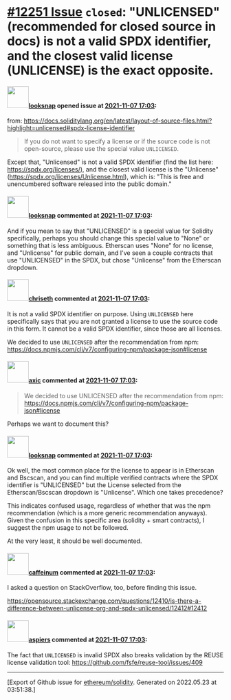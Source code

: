 # [\#12251 Issue](https://github.com/ethereum/solidity/issues/12251) `closed`: "UNLICENSED" (recommended for closed source in docs) is not a valid SPDX identifier, and the closest valid license (UNLICENSE) is the exact opposite. 

#### <img src="https://avatars.githubusercontent.com/u/85027699?v=4" width="50">[looksnap](https://github.com/looksnap) opened issue at [2021-11-07 17:03](https://github.com/ethereum/solidity/issues/12251):

from: https://docs.soliditylang.org/en/latest/layout-of-source-files.html?highlight=unlicensed#spdx-license-identifier

> If you do not want to specify a license or if the source code is not open-source, please use the special value `UNLICENSED`.

Except that, "Unlicensed" is not a valid SPDX identifier (find the list here: https://spdx.org/licenses/), and the closest valid license is the "Unlicense" (https://spdx.org/licenses/Unlicense.html), which is: "This is free and unencumbered software released into the public domain."

#### <img src="https://avatars.githubusercontent.com/u/85027699?v=4" width="50">[looksnap](https://github.com/looksnap) commented at [2021-11-07 17:03](https://github.com/ethereum/solidity/issues/12251#issuecomment-962646680):

And if you mean to say that "UNLICENSED" is a special value for Solidity specifically, perhaps you should change this special value to "None" or something that is less ambiguous. Etherscan uses "None" for no license, and "Unlicense" for public domain, and I've seen a couple contracts that use "UNLICENSED" in the SPDX, but chose "Unlicense" from the Etherscan dropdown.

#### <img src="https://avatars.githubusercontent.com/u/9073706?v=4" width="50">[chriseth](https://github.com/chriseth) commented at [2021-11-07 17:03](https://github.com/ethereum/solidity/issues/12251#issuecomment-963008989):

It is not a valid SPDX identifier on purpose. Using `UNLICENSED` here specifically says that you are not granted a license to use the source code in this form. It cannot be a valid SPDX identifier, since those are all licenses.

We decided to use `UNLICENSED` after the recommendation from npm: https://docs.npmjs.com/cli/v7/configuring-npm/package-json#license

#### <img src="https://avatars.githubusercontent.com/u/20340?v=4" width="50">[axic](https://github.com/axic) commented at [2021-11-07 17:03](https://github.com/ethereum/solidity/issues/12251#issuecomment-963363663):

> We decided to use UNLICENSED after the recommendation from npm: https://docs.npmjs.com/cli/v7/configuring-npm/package-json#license

Perhaps we want to document this?

#### <img src="https://avatars.githubusercontent.com/u/85027699?v=4" width="50">[looksnap](https://github.com/looksnap) commented at [2021-11-07 17:03](https://github.com/ethereum/solidity/issues/12251#issuecomment-981936192):

Ok well, the most common place for the license to appear is in Etherscan and Bscscan, and you can find multiple verified contracts where the SPDX identifier is "UNLICENSED" but the License selected from the Etherscan/Bscscan dropdown is "Unlicense". Which one takes precedence?  

This indicates confused usage, regardless of whether that was the npm recommendation (which is a more generic recommendation anyways). Given the confusion in this specific area (solidity + smart contracts), I suggest the npm usage to not be followed.

At the very least, it should be well documented.

#### <img src="https://avatars.githubusercontent.com/u/1909384?u=ca4c5ce0a4a433e3d21dad2c64864a520460d2f6&v=4" width="50">[caffeinum](https://github.com/caffeinum) commented at [2021-11-07 17:03](https://github.com/ethereum/solidity/issues/12251#issuecomment-991548843):

I asked a question on StackOverflow, too, before finding this issue.

https://opensource.stackexchange.com/questions/12410/is-there-a-difference-between-unlicense-org-and-spdx-unlicensed/12412#12412

#### <img src="https://avatars.githubusercontent.com/u/100738?v=4" width="50">[aspiers](https://github.com/aspiers) commented at [2021-11-07 17:03](https://github.com/ethereum/solidity/issues/12251#issuecomment-1043719668):

The fact that `UNLICENSED` is invalid SPDX also breaks validation by the REUSE license validation tool: https://github.com/fsfe/reuse-tool/issues/409


-------------------------------------------------------------------------------



[Export of Github issue for [ethereum/solidity](https://github.com/ethereum/solidity). Generated on 2022.05.23 at 03:51:38.]
